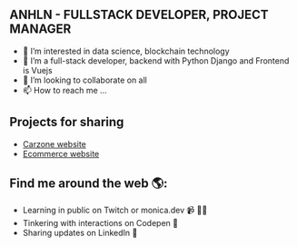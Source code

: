 ## ANHLN - FULLSTACK DEVELOPER, PROJECT MANAGER
- 👀 I’m interested in data science, blockchain technology
- 🌱 I’m a full-stack developer, backend with Python Django and Frontend is Vuejs
- 💞️ I’m looking to collaborate on all
- 📫 How to reach me ...

## Projects for sharing
- [Carzone website](https://aqueous-shore-47394.herokuapp.com/)
- [Ecommerce website](https://greatecommerce-django.herokuapp.com/)
## Find me around the web 🌎:
- Learning in public on Twitch or monica.dev 📹 ✍🏾
- Tinkering with interactions on Codepen 🏓
- Sharing updates on LinkedIn 💼


<!---
anhln/anhln is a ✨ special ✨ repository because its `README.md` (this file) appears on your GitHub profile.
You can click the Preview link to take a look at your changes.
--->
